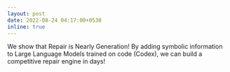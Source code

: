 ```yaml
---
layout: post
date: 2022-08-24 04:17:00+0530
inline: true
---
```


We show that Repair is Nearly Generation! By adding symbolic information to Large Language Models trained
on code (Codex), we can build a competitive repair engine in days! 